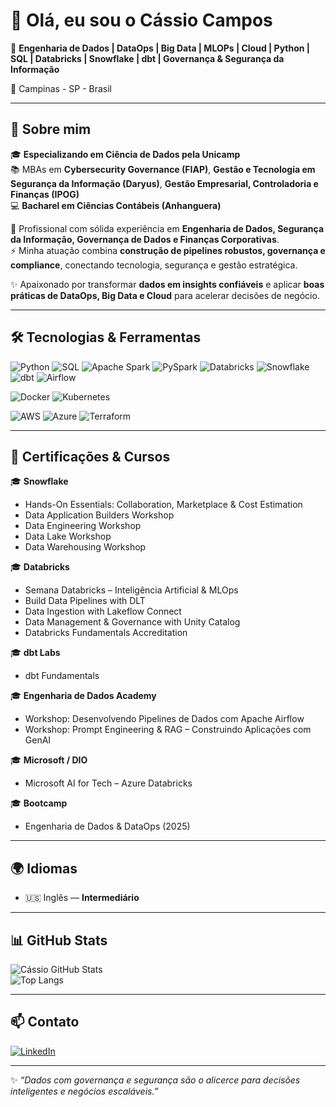 # 👋 Olá, eu sou o Cássio Campos  

🎯 **Engenharia de Dados | DataOps | Big Data | MLOPs | Cloud | Python | SQL | Databricks | Snowflake | dbt | Governança & Segurança da Informação**  

📍 Campinas - SP - Brasil  

---

## 🌟 Sobre mim  

🎓 **Especializando em Ciência de Dados pela Unicamp**  
📚 MBAs em **Cybersecurity Governance (FIAP)**, **Gestão e Tecnologia em Segurança da Informação (Daryus)**, **Gestão Empresarial, Controladoria e Finanças (IPOG)**  
💻 **Bacharel em Ciências Contábeis (Anhanguera)**  

🚀 Profissional com sólida experiência em **Engenharia de Dados, Segurança da Informação, Governança de Dados e Finanças Corporativas**.  
⚡ Minha atuação combina **construção de pipelines robustos, governança e compliance**, conectando tecnologia, segurança e gestão estratégica.  

✨ Apaixonado por transformar **dados em insights confiáveis** e aplicar **boas práticas de DataOps, Big Data e Cloud** para acelerar decisões de negócio.  

---

## 🛠️ Tecnologias & Ferramentas  

![Python](https://img.shields.io/badge/Python-3776AB?logo=python&logoColor=white&style=for-the-badge)
![SQL](https://img.shields.io/badge/SQL-003B57?logo=database&logoColor=white&style=for-the-badge)
![Apache Spark](https://img.shields.io/badge/Apache_Spark-E25A1C?logo=apachespark&logoColor=white&style=for-the-badge)
![PySpark](https://img.shields.io/badge/PySpark-FF8000?logo=apache-spark&logoColor=white&style=for-the-badge)
![Databricks](https://img.shields.io/badge/Databricks-FF3621?logo=databricks&logoColor=white&style=for-the-badge)
![Snowflake](https://img.shields.io/badge/Snowflake-29B5E8?logo=snowflake&logoColor=white&style=for-the-badge)
![dbt](https://img.shields.io/badge/dbt-FF694B?logo=dbt&logoColor=white&style=for-the-badge)
![Airflow](https://img.shields.io/badge/Apache_Airflow-017CEE?logo=apacheairflow&logoColor=white&style=for-the-badge)

![Docker](https://img.shields.io/badge/Docker-2496ED?logo=docker&logoColor=white&style=for-the-badge)
![Kubernetes](https://img.shields.io/badge/Kubernetes-326CE5?logo=kubernetes&logoColor=white&style=for-the-badge)

![AWS](https://img.shields.io/badge/AWS-232F3E?logo=amazonaws&logoColor=white&style=for-the-badge)
![Azure](https://img.shields.io/badge/Microsoft_Azure-0078D4?logo=microsoftazure&logoColor=white&style=for-the-badge)
![Terraform](https://img.shields.io/badge/Terraform-7B42BC?logo=terraform&logoColor=white&style=for-the-badge)

---

## 📜 Certificações & Cursos  

🎓 **Snowflake**  
- Hands-On Essentials: Collaboration, Marketplace & Cost Estimation  
- Data Application Builders Workshop  
- Data Engineering Workshop  
- Data Lake Workshop  
- Data Warehousing Workshop  

🎓 **Databricks**  
- Semana Databricks – Inteligência Artificial & MLOps  
- Build Data Pipelines with DLT  
- Data Ingestion with Lakeflow Connect  
- Data Management & Governance with Unity Catalog  
- Databricks Fundamentals Accreditation  

🎓 **dbt Labs**  
- dbt Fundamentals  

🎓 **Engenharia de Dados Academy**  
- Workshop: Desenvolvendo Pipelines de Dados com Apache Airflow  
- Workshop: Prompt Engineering & RAG – Construindo Aplicações com GenAI  

🎓 **Microsoft / DIO**  
- Microsoft AI for Tech – Azure Databricks  

🎓 **Bootcamp**  
- Engenharia de Dados & DataOps (2025)  

---

## 🌍 Idiomas  

- 🇺🇸 Inglês — **Intermediário**  

---

## 📊 GitHub Stats  

![Cássio GitHub Stats](https://github-readme-stats.vercel.app/api?username=cassiodataengineer&show_icons=true&theme=tokyonight)  
![Top Langs](https://github-readme-stats.vercel.app/api/top-langs/?username=cassiodataengineer&layout=compact&theme=tokyonight)  

---

## 📫 Contato  

[![LinkedIn](https://img.shields.io/badge/LinkedIn-0A66C2?logo=linkedin&logoColor=white&style=for-the-badge)](https://www.linkedin.com/in/cassio-campos-/) 

---

✨ *“Dados com governança e segurança são o alicerce para decisões inteligentes e negócios escaláveis.”*  

